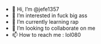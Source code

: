 - 👋 Hi, I’m @jefe1357
- 👀 I’m interested in fuck big ass 
- 🌱 I’m currently learning rap
- 💞️ I’m looking to collaborate on me
- 📫 How to reach me : lol080

<!---
jefe1357/jefe1357 is a ✨ special ✨ repository because its `README.md` (this file) appears on your GitHub profile.
You can click the Preview link to take a look at your changes.
--->
